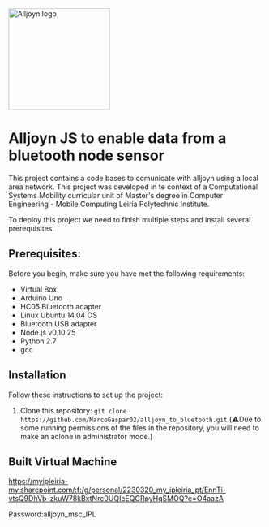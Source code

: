 <img src="https://github.com/MarcoGaspar02/alljoyn_to_bluetooth/assets/122706382/2edbe445-2451-414b-b7d2-7ab89d9bd21b" alt="Alljoyn logo" width="200px">

# Alljoyn JS to enable data from a bluetooth node sensor


This project contains a code bases to comunicate with alljoyn using a local area network.
This project was developed in te context of a Computational Systems Mobility curricular unit of Master's degree in Computer Engineering - Mobile Computing Leiria Polytechnic Institute.


To deploy this project we need to finish multiple steps and install several prerequisites.
## Prerequisites:
Before you begin, make sure you have met the following requirements:
- Virtual Box
- Arduino Uno
- HC05 Bluetooth adapter 
- Linux Ubuntu 14.04 OS
- Bluetooth USB adapter 
- Node.js v0.10.25
- Python 2.7
- gcc

## Installation

Follow these instructions to set up the project:
1. Clone this repository: `git clone https://github.com/MarcoGaspar02/alljoyn_to_bluetooth.git` (⚠️Due to some running permissions of the files in the repository, you will need to make an aclone in administrator mode.)

## Built Virtual Machine
https://myipleiria-my.sharepoint.com/:f:/g/personal/2230320_my_ipleiria_pt/EnnTi-vtsQ9DhVb-zkuW78kBxtNrc0UQIeEQGRpyHqSMOQ?e=O4aazA

Password:alljoyn_msc_IPL
